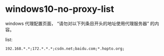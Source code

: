 # windows10-no-proxy-list
windows 代理配置页面， “请勿对以下列条目开头的地址使用代理服务器” 的内容。

list:
```None
192.168.*.*;172.*.*.*;csdn.net;baidu.com;*.hopto.org;
```
